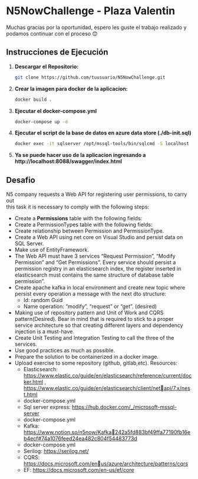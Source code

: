# N5NowChallenge - Plaza Valentin

Muchas gracias por la oportunidad, espero les guste el trabajo realizado y podamos continuar con el proceso 😊

## Instrucciones de Ejecución

1. **Descargar el Repositorio:**
   ```bash
   git clone https://github.com/tuusuario/N5NowChallenge.git

2. **Crear la imagen para docker de la aplicacion:**
   ```bash
   docker build .

3. **Ejecutar el docker-compose.yml**
   ```bash
   docker-compose up -d

4. **Ejecutar el script de la base de datos en azure data store (./db-init.sql)**
   ```bash
   docker exec -it sqlserver /opt/mssql-tools/bin/sqlcmd -S localhost -U sa -P Admin@123 -d master -i ./ruta/del/script/db-init.sql
5. **Ya se puede hacer uso de la aplicacion ingresando a http://localhost:8088/swagger/index.html**
   
## Desafio

N5 company requests a Web API for registering user permissions, to carry out  
this task it is necessary to comply with the following steps:  
+ Create a **Permissions** table with the following fields:  
+ Create a PermissionTypes table with the following fields:  
+ Create relationship between Permission and PermissionType.  
+ Create a Web API using net core on Visual Studio and persist data on  
SQL Server.  
+ Make use of EntityFramework.  
+ The Web API must have 3 services “Request Permission”, “Modify Permission”
  and “Get Permissions”. Every service should persist a permission registry
  in an elasticsearch index, the register inserted in elasticsearch must contains
  the same structure of database table permission”.  
+ Create apache kafka in local environment and create new topic where persist
every operation a message with the next dto structure:
  * Id: random Guid
  * Name operation: “modify”, “request” or “get”. (desired)
+ Making use of repository pattern and Unit of Work and CQRS pattern(Desired).
Bear in mind that is required to stick to a proper service architecture so that
 creating different layers and dependency injection is a must-have.
+ Create Unit Testing and Integration Testing to call the three of the services.
+ Use good practices as much as possible.
+ Prepare the solution to be containerized in a docker image.
+ Upload exercise to some repository (github, gitlab,etc).
Resources:
   * Elasticsearch: 
   https://www.elastic.co/guide/en/elasticsearch/reference/current/docker.html ,
   https://www.elastic.co/guide/en/elasticsearch/client/netapi/7.x/nest.html
   * docker-compose.yml
   * Sql server express: https://hub.docker.com/_/microsoft-mssql-server
   * docker-compose.yml
   * Kafka: https://www.notion.so/n5now/Kafka242a5fd883bf49ffa77190fb16eb4ecf#74a1076feed24ea482c804f54483773d
   * docker-compose.yml
   * Serilog: https://serilog.net/
   * CQRS: https://docs.microsoft.com/enus/azure/architecture/patterns/cqrs
   * EF: https://docs.microsoft.com/en-us/ef/core

